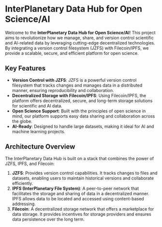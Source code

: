 # InterPlanetary Data Hub for Open Science/AI

Welcome to the **InterPlanetary Data Hub for Open Science/AI**! This project aims to revolutionize how we manage, share, and version control scientific and AI-related data by leveraging cutting-edge decentralized technologies. By integrating a version control filesystem (JZFS) with Filecoin/IPFS, we provide a scalable, secure, and efficient platform for open science.

## Key Features

- **Version Control with JZFS**: JZFS is a powerful version control filesystem that tracks changes and manages data in a distributed manner, ensuring reproducibility and collaboration.
- **Decentralized Storage with Filecoin/IPFS**: Using Filecoin/IPFS, the platform offers decentralized, secure, and long-term storage solutions for scientific and AI data.
- **Open Science Support**: Built with the principles of open science in mind, our platform supports easy data sharing and collaboration across the globe.
- **AI-Ready**: Designed to handle large datasets, making it ideal for AI and machine learning projects.

## Architecture Overview

The InterPlanetary Data Hub is built on a stack that combines the power of JZFS, IPFS, and Filecoin:

1. **JZFS**: Provides version control capabilities. It tracks changes to files and datasets, enabling users to maintain historical versions and collaborate efficiently.
2. **IPFS (InterPlanetary File System)**: A peer-to-peer network that facilitates the storage and sharing of data in a decentralized manner. IPFS allows data to be located and accessed using content-based addressing.
3. **Filecoin**: A decentralized storage network that offers a marketplace for data storage. It provides incentives for storage providers and ensures data persistence over the long term.
